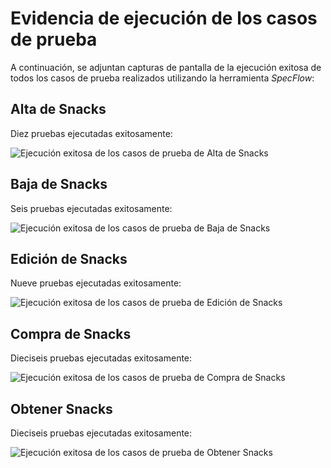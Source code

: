 # Evidencia de ejecución de los casos de prueba

A continuación, se adjuntan capturas de pantalla de la ejecución exitosa de todos los casos de prueba realizados utilizando la herramienta _SpecFlow_:

## Alta de Snacks

Diez pruebas ejecutadas exitosamente:

![Ejecución exitosa de los casos de prueba de Alta de Snacks]()

## Baja de Snacks

Seis pruebas ejecutadas exitosamente:

![Ejecución exitosa de los casos de prueba de Baja de Snacks]()

## Edición de Snacks

Nueve pruebas ejecutadas exitosamente:

![Ejecución exitosa de los casos de prueba de Edición de Snacks]()

## Compra de Snacks

Dieciseis pruebas ejecutadas exitosamente:

![Ejecución exitosa de los casos de prueba de Compra de Snacks]()

## Obtener Snacks

Dieciseis pruebas ejecutadas exitosamente:

![Ejecución exitosa de los casos de prueba de Obtener Snacks]()
